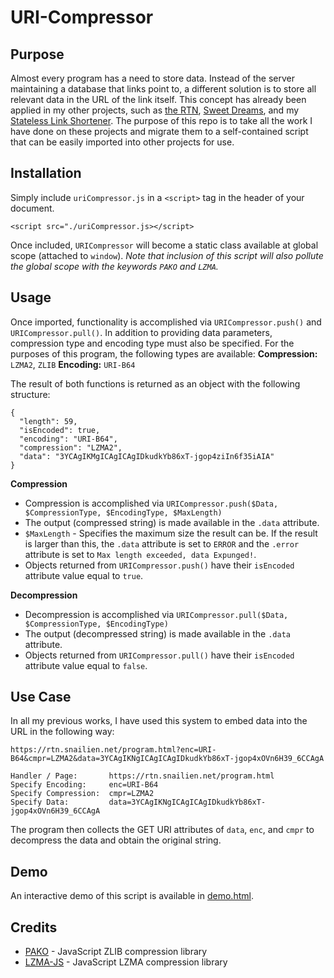 # URI-Compressor
 ## Purpose
  Almost every program has a need to store data. Instead of the server maintaining a database that links point to, a different solution is to store all relevant data in the URL of the link itself.
  This concept has already been applied in my other projects, such as [the RTN](https://github.com/Snail51/Rapid-Tree-Note), [Sweet Dreams](https://github.com/Snail51/SweetDreams), and my [Stateless Link Shortener](https://github.com/Snail51/Stateless-Link-Shortener).
  The purpose of this repo is to take all the work I have done on these projects and migrate them to a self-contained script that can be easily imported into other projects for use.

 ## Installation
  Simply include `uriCompressor.js` in a `<script>` tag in the header of your document.
  ```
  <script src="./uriCompressor.js></script>
  ```
  Once included, `URICompressor` will become a static class available at global scope (attached to `window`).
  *Note that inclusion of this script will also pollute the global scope with the keywords `PAKO` and `LZMA`.*

 ## Usage
  Once imported, functionality is accomplished via `URICompressor.push()` and `URICompressor.pull()`.
  In addition to providing data parameters, compression type and encoding type must also be specified.
  For the purposes of this program, the following types are available:
  **Compression:** `LZMA2`, `ZLIB`
  **Encoding:** `URI-B64`

  The result of both functions is returned as an object with the following structure:
  ```
  {
	"length": 59,
	"isEncoded": true,
	"encoding": "URI-B64",
	"compression": "LZMA2",
	"data": "3YCAgIKMgICAgICAgIDkudkYb86xT-jgop4ziIn6f35iAIA"
  }
  ```

  **Compression**
   - Compression is accomplished via `URICompressor.push($Data, $CompressionType, $EncodingType, $MaxLength)`
   - The output (compressed string) is made available in the `.data` attribute.
   - `$MaxLength` - Specifies the maximum size the result can be. If the result is larger than this, the `.data` attribute is set to `ERROR` and the `.error` attribute is set to `Max length exceeded, data Expunged!`.
   - Objects returned from `URICompressor.push()` have their `isEncoded` attribute value equal to `true`.

  **Decompression**
   - Decompression is accomplished via `URICompressor.pull($Data, $CompressionType, $EncodingType)`
   - The output (decompressed string) is made available in the `.data` attribute.
   - Objects returned from `URICompressor.pull()` have their `isEncoded` attribute value equal to `false`.

 ## Use Case
  In all my previous works, I have used this system to embed data into the URL in the following way:
  ```
  https://rtn.snailien.net/program.html?enc=URI-B64&cmpr=LZMA2&data=3YCAgIKNgICAgICAgIDkudkYb86xT-jgop4xOVn6H39_6CCAgA

  Handler / Page:       https://rtn.snailien.net/program.html
  Specify Encoding:     enc=URI-B64
  Specify Compression:  cmpr=LZMA2
  Specify Data:         data=3YCAgIKNgICAgICAgIDkudkYb86xT-jgop4xOVn6H39_6CCAgA
  ```
  The program then collects the GET URI attributes of `data`, `enc`, and `cmpr` to decompress the data and obtain the original string.

 ## Demo
  An interactive demo of this script is available in [demo.html](https://github.com/Snail51/URI-Compressor/blob/main/demo.html).

 ## Credits
  - [PAKO](https://github.com/nodeca/pako) - JavaScript ZLIB compression library
  - [LZMA-JS](https://github.com/LZMA-JS/LZMA-JS) - JavaScript LZMA compression library